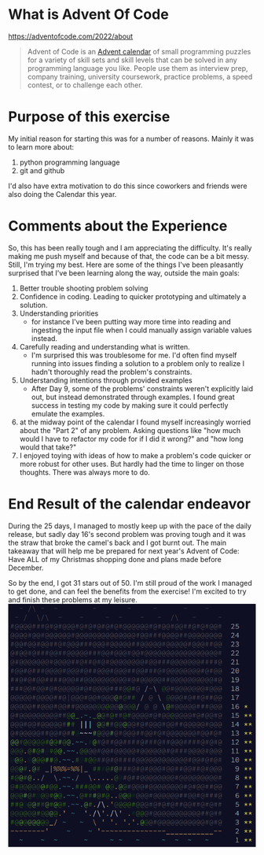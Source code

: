 # What is Advent Of Code
https://adventofcode.com/2022/about

> Advent of Code is an [Advent calendar](https://en.wikipedia.org/wiki/Advent_calendar) of small programming puzzles for a variety of skill sets and skill levels that can be solved in any programming language you like. People use them as interview prep, company training, university coursework, practice problems, a speed contest, or to challenge each other.

# Purpose of this exercise
My initial reason for starting this was for a number of reasons. 
Mainly it was to learn more about:
1. python programming language
2. git and github

I'd also have extra motivation to do this since coworkers and friends were also doing the Calendar this year. 

# Comments about the Experience 
So, this has been really tough and I am appreciating the difficulty. It's really making me push myself and because of that, the code can be a bit messy. Still, I'm trying my best.
Here are some of the things I've been pleasantly surprised that I've been learning along the way, outside the main goals:
1. Better trouble shooting problem solving
2. Confidence in coding. Leading to quicker prototyping and ultimately a solution.
3. Understanding priorities
    - for instance I've been putting way more time into reading and ingesting the input file when I could manually assign variable values instead.
4. Carefully reading and understanding what is written.
    - I'm surprised this was troublesome for me. I'd often find myself running into issues finding a solution to a problem only to realize I hadn't thoroughly read the problem's constraints. 
5. Understanding intentions through provided examples
    - After Day 9, some of the problems' constraints weren't explicitly laid out, but instead demonstrated through examples. I found great success in testing my code by making sure it could perfectly emulate the examples.  
6. at the midway point of the calendar I found myself increasingly worried about the "Part 2" of any problem. Asking questions like "how much would I have to refactor my code for if I did it wrong?" and "how long would that take?" 
7. I enjoyed toying with ideas of how to make a problem's code quicker or more robust for other uses. But hardly had the time to linger on those thoughts. There was always more to do. 

# End Result of the calendar endeavor
During the 25 days, I managed to mostly keep up with the pace of the daily release, but sadly day 16's second problem was proving tough and it was the straw that broke the camel's back and I got burnt out. 
The main takeaway that will help me be prepared for next year's Advent of Code: Have ALL of my Christmas shopping done and plans made before December.

So by the end, I got 31 stars out of 50. I'm still proud of the work I managed to get done, and can feel the benefits from the exercise! I'm excited to try and finish these problems at my leisure. 
![Advent Of Code Star Progress](https://github.com/DreamShark-Bytes/adventofcode/blob/main/CalendarPeriod_Results.png?raw=true)
